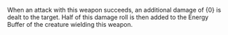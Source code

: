 When an attack with this weapon succeeds, an additional damage of {0} is dealt to the target. Half of this damage roll is then added to the Energy Buffer of the creature wielding this weapon.